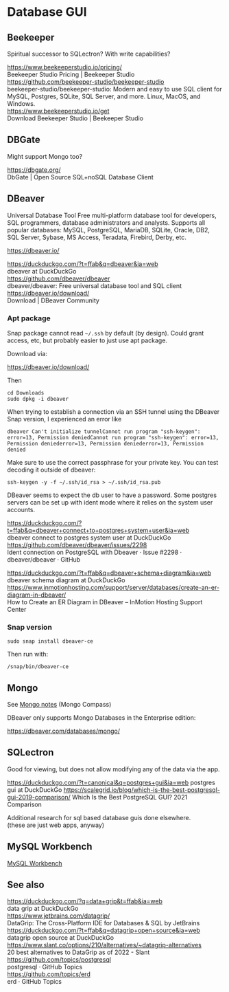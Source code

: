 # Database GUI

## Beekeeper

Spiritual successor to SQLectron? With write capabilities?

https://www.beekeeperstudio.io/pricing/  
Beekeeper Studio Pricing | Beekeeper Studio  
https://github.com/beekeeper-studio/beekeeper-studio  
beekeeper-studio/beekeeper-studio: Modern and easy to use SQL client for MySQL, Postgres, SQLite, SQL Server, and more. Linux, MacOS, and Windows.  
https://www.beekeeperstudio.io/get  
Download Beekeeper Studio | Beekeeper Studio  

## DBGate

Might support Mongo too? 

https://dbgate.org/  
DbGate | Open Source SQL+noSQL Database Client  


## DBeaver

Universal Database Tool
Free multi-platform database tool for developers, SQL programmers, database administrators and analysts. Supports all popular databases: MySQL, PostgreSQL, MariaDB, SQLite, Oracle, DB2, SQL Server, Sybase, MS Access, Teradata, Firebird, Derby, etc.

https://dbeaver.io/

https://duckduckgo.com/?t=ffab&q=dbeaver&ia=web  
dbeaver at DuckDuckGo  
https://github.com/dbeaver/dbeaver  
dbeaver/dbeaver: Free universal database tool and SQL client  
https://dbeaver.io/download/  
Download | DBeaver Community  

### Apt package

Snap package cannot read `~/.ssh` by default (by design). Could grant access, etc, but probably easier to just use apt package.

Download via: 

https://dbeaver.io/download/

Then

```
cd Downloads
sudo dpkg -i dbeaver
```

When trying to establish a connection via an SSH tunnel using the DBeaver Snap version, I experienced an error like 

```
dbeaver Can't initialize tunnelCannot run program "ssh-keygen": error=13, Permission deniedCannot run program "ssh-keygen": error=13, Permission deniederror=13, Permission deniederror=13, Permission denied
```

Make sure to use the correct passphrase for your private key. You can test decoding it outside of dbeaver:

```
ssh-keygen -y -f ~/.ssh/id_rsa > ~/.ssh/id_rsa.pub
```

DBeaver seems to expect the db user to have a password. Some postgres servers can be set up with ident mode where it relies on the system user accounts. 

https://duckduckgo.com/?t=ffab&q=dbeaver+connect+to+postgres+system+user&ia=web  
dbeaver connect to postgres system user at DuckDuckGo  
https://github.com/dbeaver/dbeaver/issues/2298  
Ident connection on PostgreSQL with Dbeaver · Issue #2298 · dbeaver/dbeaver · GitHub  

https://duckduckgo.com/?t=ffab&q=dbeaver+schema+diagram&ia=web  
dbeaver schema diagram at DuckDuckGo  
https://www.inmotionhosting.com/support/server/databases/create-an-er-diagram-in-dbeaver/  
How to Create an ER Diagram in DBeaver – InMotion Hosting Support Center  

### Snap version

```
sudo snap install dbeaver-ce
```

Then run with:

```
/snap/bin/dbeaver-ce
```

## Mongo 

See [Mongo notes](mongo.md#compass) (Mongo Compass)

DBeaver only supports Mongo Databases in the Enterprise edition:

https://dbeaver.com/databases/mongo/


## SQLectron

Good for viewing, but does not allow modifying any of the data via the app. 

https://duckduckgo.com/?t=canonical&q=postgres+gui&ia=web
postgres gui at DuckDuckGo
https://scalegrid.io/blog/which-is-the-best-postgresql-gui-2019-comparison/
Which Is the Best PostgreSQL GUI? 2021 Comparison

Additional research for sql based database guis done elsewhere.  
(these are just web apps, anyway)


## MySQL Workbench

[MySQL Workbench](mysql.md#mysqlworkbench)


## See also

https://duckduckgo.com/?q=data+grip&t=ffab&ia=web  
data grip at DuckDuckGo  
https://www.jetbrains.com/datagrip/  
DataGrip: The Cross-Platform IDE for Databases & SQL by JetBrains  
https://duckduckgo.com/?t=ffab&q=datagrip+open+source&ia=web  
datagrip open source at DuckDuckGo  
https://www.slant.co/options/210/alternatives/~datagrip-alternatives  
20 best alternatives to DataGrip as of 2022 - Slant  
https://github.com/topics/postgresql  
postgresql · GitHub Topics  
https://github.com/topics/erd  
erd · GitHub Topics  

